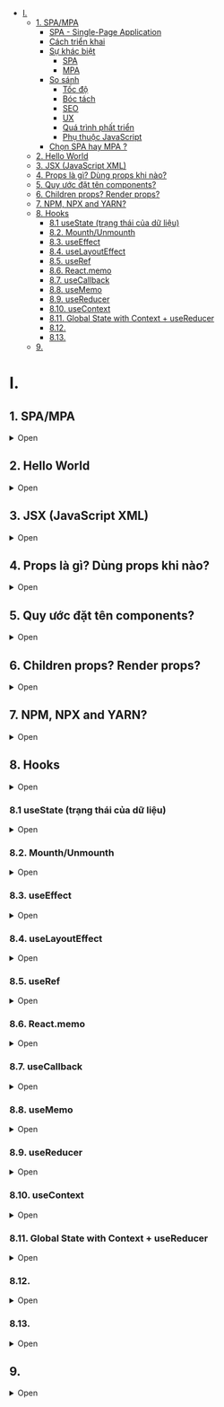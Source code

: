 - [I.](#i)
  - [1. SPA/MPA](#1-spampa)
    - [SPA - Single-Page Application](#spa---single-page-application)
    - [Cách triển khai](#cách-triển-khai)
    - [Sự khác biệt](#sự-khác-biệt)
      - [SPA](#spa)
      - [MPA](#mpa)
    - [So sánh](#so-sánh)
      - [Tốc độ](#tốc-độ)
      - [Bóc tách](#bóc-tách)
      - [SEO](#seo)
      - [UX](#ux)
      - [Quá trình phất triển](#quá-trình-phất-triển)
      - [Phụ thuộc JavaScript](#phụ-thuộc-javascript)
    - [Chọn SPA hay MPA ?](#chọn-spa-hay-mpa-)
  - [2. Hello World](#2-hello-world)
  - [3. JSX (JavaScript XML)](#3-jsx-javascript-xml)
  - [4. Props là gì? Dùng props khi nào?](#4-props-là-gì-dùng-props-khi-nào)
  - [5. Quy ước đặt tên components?](#5-quy-ước-đặt-tên-components)
  - [6. Children props? Render props?](#6-children-props-render-props)
  - [7. NPM, NPX and YARN?](#7-npm-npx-and-yarn)
  - [8. Hooks](#8-hooks)
    - [8.1 useState (trạng thái của dữ liệu)](#81-usestate-trạng-thái-của-dữ-liệu)
    - [8.2. Mounth/Unmounth](#82-mounthunmounth)
    - [8.3. useEffect](#83-useeffect)
    - [8.4. useLayoutEffect](#84-uselayouteffect)
    - [8.5. useRef](#85-useref)
    - [8.6. React.memo](#86-reactmemo)
    - [8.7. useCallback](#87-usecallback)
    - [8.8. useMemo](#88-usememo)
    - [8.9. useReducer](#89-usereducer)
    - [8.10. useContext](#810-usecontext)
    - [8.11. Global State with Context + useReducer](#811-global-state-with-context--usereducer)
    - [8.12.](#812)
    - [8.13.](#813)
  - [9.](#9)

# I.

## 1. SPA/MPA

<details>
<summary> Open </summary>

### SPA - Single-Page Application

- ReactJs là 1 trong những thư viện tao ra SPA
- Các 'ông lớn' sử dụng SPA: Google, Facebook, Twitter
- Các SPA khác: F8, Shoppe, 30shine, chotot, zingmp3

### Cách triển khai

- SPA - Single-Page Application --> CSR -> Client Side rendering
- MPA - Multiple-Page Application --> Server side rendering

### Sự khác biệt

#### SPA

- Được cho là cách trực tiếp cận hiện đại hơn
- Không yêu cầu tải lại trang trong quá trình sử dụng

#### MPA

- Là cách tiếp cận cổ điện hơn
- Tải lại trang trong quá trình sử dụng (Click vào đường link,chuyển sang,...)

### So sánh

#### Tốc độ

- SPA nhanh hơn khi sử dụng

* Phần lớn tài nguyện được tải trong lần đầu
* Trang chỉ tải thêm dữ liệu mới khi cần

- MPA chậm hơn khi sử dụng
  +Luôn tải lại toàn bộ trang khi truy cập và chuyển hướng

#### Bóc tách

- SPA có phần Front-end riêng biệt
- MPA Front-end & Back-end phụ thuộc nhau nhiều hơn được đặt trong cùng 1 dự án

#### SEO

- SPA không thân thiện với SEO như MPA
- Trải nghiệm trên thiết bị di động tốt hơn

#### UX

- SPA cho trải nghiệm tốt hơn ,nhất là các theo tác chuyển trang

- Trải nghiệm trên thiết bị di động tốt hơn

#### Quá trình phất triển

- SPA dễ dàng tái sử dụng code (component)
- SPA bóc tách FE & BE

* Chia team phát triển song song

* Phất triển thêm mobile app dễ dàng

#### Phụ thuộc JavaScript

- SPA phụ thuộc hoàn toàn vào JavaScript
- MPA có thể không cần JavaScript

### Chọn SPA hay MPA ?

- Không có thứ gì luôn hoàn hảo trong mọi trường hợp

</details>

## 2. Hello World

<details>
<summary> Open </summary>

```html
<!DOCTYPE html>
<html lang="en">
  <head>
    <meta charset="UTF-8" />
    <meta http-equiv="X-UA-Compatible" content="IE=edge" />
    <meta name="viewport" content="width=device-width, initial-scale=1.0" />
    <title>ReactJS</title>
    <script
      src="https://unpkg.com/react@17/umd/react.development.js"
      crossorigin
    ></script>
    <script
      crossorigin
      src="https://unpkg.com/react-dom@17.0.0/umd/react-dom.production.min.js"
    ></script>
  </head>

  <body>
    <div id="root"></div>

    <script>
      /* DOM */
      // const postDom = document.createElement('div');
      // postDom.className = 'post-item';

      // const h2Dom = document.createElement('h2');
      // h2Dom.title = 'Học React tại F8'
      // h2Dom.innerText = 'Học ReactJS';

      // const pDom = document.createElement('p');
      // pDom.innerText = 'ReactJS từ cơ bản tới nâng cao';

      // postDom.appendChild(h2Dom);
      // postDom.appendChild(pDom);

      // document.body.appendChild(postDom);

      // ReactJS
      const postReact = React.createElement(
        "div",
        {
          className: "post-item",
        },
        React.createElement(
          "h2",
          {
            title: "Học React tại F8",
          },
          "Học ReactJS"
        ),
        React.createElement("p", null, "ReactJS từ cơ bản tới nâng cao")
      );

      // get root element
      const root = document.getElementById("root");

      // React-DOM -> render UI
      ReactDOM.render(postReact, root);
    </script>
  </body>
</html>
```

</details>

## 3. JSX (JavaScript XML)

<details>
<summary> Open </summary>

```html
<!DOCTYPE html>
<html lang="en">
  <head>
    <meta charset="UTF-8" />
    <meta http-equiv="X-UA-Compatible" content="IE=edge" />
    <meta name="viewport" content="width=device-width, initial-scale=1.0" />
    <title>ReactJS</title>
    <script
      src="https://unpkg.com/react@18/umd/react.development.js"
      crossorigin
    ></script>
    <script
      crossorigin
      src="https://unpkg.com/react-dom@18/umd/react-dom.production.min.js"
    ></script>
    <script src="https://unpkg.com/babel-standalone@6/babel.min.js"></script>
  </head>

  <body>
    <div id="root"></div>
    <script type="text/babel">
      const game = "CSGO";

      const ul = (
        <ul>
          <li>LOL</li>
          <li>Valorant</li>
          <li>{game}</li>
        </ul>
      );

      ReactDOM.render(ul, document.getElementById("root"));
    </script>
  </body>
</html>
```

</details>

## 4. Props là gì? Dùng props khi nào?

<details>
<summary> Open </summary>

- React elements
  - Sử dụng props giống như với attribute của thẻ HTML
  - 2 props `class`, `for` => `className`, `htmlFor`
  - Phải tuân theo quy ước có sẵn
- React components
  - Sử dụng props giống như đối số cho Component
  - Tự do đặt tên props
    - Đặt tên theo camelCase
    - \*Có thể bao gồm dấu gạch ngang
- **Chú ý**:
  - Prop `key` là prop **đặc biệt**
  - Prop cơ bản là đối số của Component
    => Props có thể là bất cứ kiểu dử liệu gì
  - Sử dụng destructuring
- Truyền hàm qua `props` là khái niệm `callback`

<details>
<summary> Code </summary>

```html
<!DOCTYPE html>
<html lang="en">
  <head>
    <meta charset="UTF-8" />
    <meta http-equiv="X-UA-Compatible" content="IE=edge" />
    <meta name="viewport" content="width=device-width, initial-scale=1.0" />
    <title>ReactJS</title>
    <script
      src="https://unpkg.com/react@18/umd/react.development.js"
      crossorigin
    ></script>
    <script
      crossorigin
      src="https://unpkg.com/react-dom@18/umd/react-dom.production.min.js"
    ></script>
    <script src="https://unpkg.com/babel-standalone@6/babel.min.js"></script>
  </head>

  <body>
    <div id="root"></div>
    <script type="text/babel">
      function PostItem({
        imageURL,
        titleContent,
        description,
        publishedAt,
        callback = () => {},
      }) {
        callback();
        return (
          <div className="post-item">
            <img src={imageURL} alt={titleContent} width="300" />
            <h2 className="post-title">{titleContent}</h2>
            <p className="post-desc">{description}</p>
            <p className="post-published">{publishedAt}</p>
          </div>
        );
      }

      const app = (
        <React.Fragment>
          <PostItem
            imageURL="https://hoanghapc.vn/media/news/1044_cau_hinh_choi_cs_go_1.jpg"
            titleContent="Counter-Strike: Global Offensive"
            description="Counter-Strike: Global Offensive là một trò chơi máy tính thuộc
                    thể loại bắn súng góc nhìn thứ nhất, chiến thuật nhiều người chơi
                    được phát triển bởi Valve Corporation và Hidden Path
                    Entertainment, đơn vị cũng đã tiếp tục duy trì Counter-Strike:
                    Source sau khi phát hành."
            publishedAt="1 ngày trước . 7 phút đọc"
            callback={() => {}}
          />
          <PostItem
            imageURL="https://hoanghapc.vn/media/news/1044_cau_hinh_choi_cs_go_1.jpg"
            titleContent="2 Counter-Strike: Global Offensive"
            description="2 Counter-Strike: Global Offensive là một trò chơi máy tính thuộc
                    thể loại bắn súng góc nhìn thứ nhất, chiến thuật nhiều người chơi
                    được phát triển bởi Valve Corporation và Hidden Path
                    Entertainment, đơn vị cũng đã tiếp tục duy trì Counter-Strike:
                    Source sau khi phát hành."
            publishedAt="1 ngày trước . 7 phút đọc"
          />
          <PostItem
            imageURL="https://hoanghapc.vn/media/news/1044_cau_hinh_choi_cs_go_1.jpg"
            titleContent="3 Counter-Strike: Global Offensive"
            description="3 Counter-Strike: Global Offensive là một trò chơi máy tính thuộc
                    thể loại bắn súng góc nhìn thứ nhất, chiến thuật nhiều người chơi
                    được phát triển bởi Valve Corporation và Hidden Path
                    Entertainment, đơn vị cũng đã tiếp tục duy trì Counter-Strike:
                    Source sau khi phát hành."
            publishedAt="1 ngày trước . 7 phút đọc"
          />
        </React.Fragment>
      );

      ReactDOM.render(app, document.getElementById("root"));
    </script>
  </body>
</html>
```

</details>

</details>

## 5. Quy ước đặt tên components?

<details>
<summary> Open </summary>

- viết hoa chữ cái đầu
  vd: `function RenderApp(){}`
- boolean, underfined, null sẽ không được render

<details>
<summary> Code 1 </summary>

```html
<!DOCTYPE html>
<html lang="en">
  <head>
    <meta charset="UTF-8" />
    <meta http-equiv="X-UA-Compatible" content="IE=edge" />
    <meta name="viewport" content="width=device-width, initial-scale=1.0" />
    <title>ReactJS</title>
    <script
      src="https://unpkg.com/react@18/umd/react.development.js"
      crossorigin
    ></script>
    <script
      crossorigin
      src="https://unpkg.com/react-dom@18/umd/react-dom.production.min.js"
    ></script>
    <script src="https://unpkg.com/babel-standalone@6/babel.min.js"></script>
  </head>

  <body>
    <div id="root"></div>
    <script type="text/babel">
      const Form = {
        Input() {
          return <input />;
        },
        CheckBox() {
          return <input type="CheckBox" />;
        },
      };

      function App() {
        return (
          <div id="wrapper">
            <Form.Input />
            <Form.CheckBox />
          </div>
        );
      }

      ReactDOM.render(<App />, document.getElementById("root"));
    </script>
  </body>
</html>
```

</details>

<details>
<summary> Code 2 </summary>

```html
<!DOCTYPE html>
<html lang="en">
  <head>
    <meta charset="UTF-8" />
    <meta http-equiv="X-UA-Compatible" content="IE=edge" />
    <meta name="viewport" content="width=device-width, initial-scale=1.0" />
    <title>ReactJS</title>
    <script
      src="https://unpkg.com/react@18/umd/react.development.js"
      crossorigin
    ></script>
    <script
      crossorigin
      src="https://unpkg.com/react-dom@18/umd/react-dom.production.min.js"
    ></script>
    <script src="https://unpkg.com/babel-standalone@6/babel.min.js"></script>
  </head>

  <body>
    <div id="root"></div>
    <script type="text/babel">
      const Form = {
        Input() {
          return <input />;
        },
        CheckBox() {
          return <input type="CheckBox" />;
        },
      };

      function App() {
        const type = "Input";

        const Component = Form[type];

        return (
          <div id="wrapper">
            <Component />
          </div>
        );
      }

      ReactDOM.render(<App />, document.getElementById("root"));
    </script>
  </body>
</html>
```

</details>

<details>
<summary> Code 3 </summary>

```html
<!DOCTYPE html>
<html lang="en">
  <head>
    <meta charset="UTF-8" />
    <meta http-equiv="X-UA-Compatible" content="IE=edge" />
    <meta name="viewport" content="width=device-width, initial-scale=1.0" />
    <title>ReactJS</title>
    <script
      src="https://unpkg.com/react@18/umd/react.development.js"
      crossorigin
    ></script>
    <script
      crossorigin
      src="https://unpkg.com/react-dom@18/umd/react-dom.production.min.js"
    ></script>
    <script src="https://unpkg.com/babel-standalone@6/babel.min.js"></script>
  </head>

  <body>
    <div id="root"></div>
    <script type="text/babel">
      function Button({ title, href, target, onClick }) {
        let Component = "button";
        const props = {};
        if (href) {
          Component = "a";
          props.href = href;
        }
        if (target) {
          props.target = target;
        }
        if (onClick) {
          props.onClick = onClick;
        }
        return <Component {...props}>{title}</Component>;
      }

      function App() {
        return (
          <div id="wrapper">
            <Button
              title="Click me!"
              href="https://github.com/"
              target="_blank"
              // onClick={() => console.log(Math.random())}
            />
          </div>
        );
      }

      ReactDOM.render(<App />, document.getElementById("root"));
    </script>
  </body>
</html>
```

</details>

</details>

## 6. Children props? Render props?

<details>
<summary> Open </summary>

```html
<!DOCTYPE html>
<html lang="en">
  <head>
    <meta charset="UTF-8" />
    <meta http-equiv="X-UA-Compatible" content="IE=edge" />
    <meta name="viewport" content="width=device-width, initial-scale=1.0" />
    <title>ReactJS</title>
    <script
      src="https://unpkg.com/react@18/umd/react.development.js"
      crossorigin
    ></script>
    <script
      crossorigin
      src="https://unpkg.com/react-dom@18/umd/react-dom.production.min.js"
    ></script>
    <script src="https://unpkg.com/babel-standalone@6/babel.min.js"></script>
  </head>

  <body>
    <div id="root"></div>

    <script type="text/babel">
      function List({ data, children }) {
        return <ul> {data.map((item, index) => children(index, item))}</ul>;
      }

      function App() {
        const games = ["CSGO", "LOL", "Valorant"];

        return (
          <div id="wrapper">
            <List data={games}>
              {(key, item) => <li key={key}> {item} </li>}
            </List>
          </div>
        );
      }

      ReactDOM.render(<App />, document.getElementById("root"));
    </script>
  </body>
</html>
```

</details>

## 7. NPM, NPX and YARN?

<details>
<summary> Open </summary>

- **NPM**

  - Project scope

    - `npm install react react-dom` => dependencies
    - `npm i react react-dom` => dependencies

    - `npm install --save-dev react react-dom` => devDependencies
    - `npm i -D react react-dom` => devDependencies

    - `npm uninstall react react-dom`

  - Global scope

    - `npm i --global create-react-app`
    - `npm i -g create-react-app`

    - `npm uninstall -g create-react-app`

    - **Lưu ý**: đối với `linux` `macos` thêm `sudo` trước câu lệnh để đưa lên thư mục cấp cao hơn (vd: `sudo npm i -g create-react-app`)

- **NPX**: Khi cài NodeJS -> cài kèm NPM, NPX
  - Tại sao dùng NPX?
    - Không cần phải cài thư viện này lên máy
    - Sau khi chạy xong sẽ xoá bỏ source code của thư viện này
    - Cài `global` sẽ bị `fix version`
  - Gặp lỗi khi: `npx create-react-app tiktok` => cài global `npm i -g create-react-app`
- **YARN**
  - YARN insstall
    - `npm i -g yarn`
- **YARN && NPM**
  - [Yarn vs npm: Everything You Need to Know](https://www.sitepoint.com/yarn-vs-npm/)
- **Lưu ý**
  - Luôn bật development server (`npm start` || `yard start`) khi phát triển project với webpack

</details>

## 8. Hooks

<details>
<summary> Open </summary>

- Hooks (gắn, móc vào)
- `hooks` là những method đc cung cấp bỏi thư viện `reactjs`

1. Chỉ dùng cho `function component`
2. Component đơn giản và trở nên dễ hiểu
   - **Không** bị chia logic ra như methods trong `lifecycle` của `Class Component`
   - **Không** cần sử dụng `this`
3. Sử dụng `Hooks` khi nào?
   - Dự án mới => `Hooks`
   - Dự án cũ
     - `Component mới` => `Function component` + `Hooks`
     - `Component cũ` => Giữ nguyên, có thời gian tối ưu sau
   - Logic nghiệp vụ cần sử dụng các tính chất của OOP => `Class component`
4. Người mới nên bắt đầu với Function hay Class component?
   - `function component`
5. Có kết hợp sử dụng `Function component` & `Class component` được không?
   - **Được**

</details>

### 8.1 useState (trạng thái của dữ liệu)

<details>
<summary> Open </summary>

- Dùng khi nào?
  - Khi muốn dữ liệu thay đổi thì giao diện tự động được cập nhật (render lại theo dữ liệu)
- Cách dùng

```jsx
import { useState } from 'react'

function Component{
	const [state, setState] = useState(initState)

	...
}
```

```jsx
import { useState } from "react";

function App() {
  const [counter, setCounter] = useState(1);

  const handleIncrease = () => {
    setCounter(counter + 1);
  };

  return (
    <div className="App" style={{ padding: 20 }}>
      <h1>{counter}</h1>
      <button onClick={handleIncrease}>Increase</button>
    </div>
  );
}

export default App;
```

- **Lưu ý**
  - Component được re-render sau khi `setState`
  - Initial state chỉ dùng cho lần đầu
  - `Set state` với callback
  - `Initial state` với callback
  - `Set state` thay thế là giá trị mới

<details>
<summary> 2 way binding </summary>

- `radio`

```jsx
import { useState } from "react";

const games = [
  {
    id: 1,
    name: "LOL",
  },
  {
    id: 2,
    name: "CSGO",
  },
  {
    id: 3,
    name: "Valorant",
  },
];

function App() {
  const [checked, setChecked] = useState(1);

  const handleSubmit = () => {
    // call API
    // ...
  };

  return (
    <div className="App" style={{ padding: 40 }}>
      {games.map((game) => (
        <div key={game.id}>
          <input
            type="radio"
            checked={checked === game.id}
            onChange={() => setChecked(game.id)}
          />
          {game.name}
        </div>
      ))}
      <button onCLick={handleSubmit}>Register</button>
    </div>
  );
}

export default App;
```

- `check box`

```jsx
import { useState } from "react";

const games = [
  {
    id: 1,
    name: "LOL",
  },
  {
    id: 2,
    name: "CSGO",
  },
  {
    id: 3,
    name: "Valorant",
  },
];

function App() {
  const [checked, setChecked] = useState([]);

  const handleCheck = (id) => {
    setChecked((prev) => {
      const isChecked = checked.includes(id);
      if (isChecked) {
        return checked.filter((item) => item !== id);
      } else {
        return [...prev, id];
      }
    });
  };

  const handleSubmit = () => {
    // call API
    console.log({ ids: checked });
  };

  return (
    <div className="App" style={{ padding: 40 }}>
      {games.map((game) => (
        <div key={game.id}>
          <input
            type="checkBox"
            checked={checked.includes(game.id)}
            onChange={() => handleCheck(game.id)}
          />
          {game.name}
        </div>
      ))}
      <button onClick={handleSubmit}>Register</button>
    </div>
  );
}

export default App;
```

</details>

</details>

### 8.2. Mounth/Unmounth

<details>
<summary> Open </summary>

- Mouthed: thời điểm đưa `component` vào dùng
- Unmouthed: thời điểm gỡ nó ra, không dùng tới nó nữa
- Khi đi làm sẽ dùng thuật ngữ này

<details>
<summary> Code </summary>
</details>

```jsx
import { useState } from "react";

function Content() {
  return <h1>Hello World!</h1>;
}

// Mouth/Unmouth
function App() {
  const [show, setShowed] = useState(false);

  return (
    <div>
      <button onClick={() => setShowed(!show)}>Toggle</button>
      {show && <Content />}
    </div>
  );
}

export default App;
```

</details>

### 8.3. useEffect

<details>
<summary> Open </summary>

1.  useEffect(callback)

- Gọi callback mỗi khi component re-render
- Gọi callback sau khi component thêm element vào DOM

2.  useEffect(callback, [])

- Chỉ gọi callback 1 lần sau khi component mounted
- Chỉ muốn thực hiện 1 lần cái logic gì đó

3.  useEffect(callback, [deps])

- callback sẽ được gọi lại mỗi khi deps thay đổi
- [deps]: chứa biến

- Cả 3 TH trên

  - Callback luôn được gọi sau khi component mounted
  - Cleanup function luôn được gọi trước khi component unmounted
  - Cleanup function luôn được gọi trước khi callback được gọi (trừ lần unmounted)

- call API
  - `https://codesandbox.io/s/useeffect-wn1s4u?file=/src/App.js`
- resize
  - `https://codesandbox.io/s/useeffect-resize-vn2s8j`
- preview avatar
  - `https://codesandbox.io/s/useeffect-preview-avatar-5n4es7?file=/src/App.js`

</details>

### 8.4. useLayoutEffect

<details>
<summary> Open </summary>
</details>

### 8.5. useRef

<details>
<summary> Open </summary>

- Lưu các giá trị qua một tham chiếu bên ngoài function component

```jsx
"use strict";

import React, { useEffect, useRef, useState } from "react";

function App() {
  const [count, setCount] = useState(60);

  const timerID = useRef();
  const prevCount = useRef();
  const h1Ref = useRef();

  useEffect(() => {
    prevCount.current = count;
  }, [count]);

  const handleStart = () => {
    timerID.current = setInterval(() => {
      setCount((prev) => prev - 1);
    }, 1000);
    console.log("start ->", timerID.current);
  };

  const handleStop = () => {
    clearInterval(timerID.current);
    console.log("stop ->", timerID.current);
  };

  console.table(count, prevCount.current);

  return (
    <div style={{ padding: 40 }}>
      <h1 ref={h1Ref}>{count}</h1>
      <button onClick={handleStart}>Start</button>
      <button onClick={handleStop}>Stop</button>
    </div>
  );
}

export default App;
```

</details>

### 8.6. React.memo

<details>
<summary> Open </summary>

- memo() -> Higher Order Component (`HOC`)
- Dùng để ghi nhớ các props của một component, quyết định xem có render lại component đó hay không để tối ưu về hiệu năng.

- check các `props` của `component` được `wrap bởi memo()`, nếu có **ít nhất 1** `props` bị thay đổi thì nó sẽ re-render

> Ngắn gọn React.memo dùng để xử lý component tránh re-render trong tình huống không cần thiết.

- `tránh lạm dụng, cần đánh giá mức độ cần thiết của nó`

<details>
<summary> Content.jsx </summary>

```jsx
import { memo } from "react";

function Content({ count1 }) {
  return (
    <div>
      <h1>Hello World! {count1}</h1>
      {console.log("re-render")}
    </div>
  );
}

export default memo(Content);
```

</details>

<details>
<summary> App.jsx </summary>

```jsx
"use strict";

import { useState } from "react";
import Content from "./Content";

function App() {
  const [count1, setCount1] = useState(0);
  const [count2, setCount2] = useState(0);

  const increase1 = () => {
    setCount1(count1 + 1);
  };
  const increase2 = () => {
    setCount2(count2 + 1);
  };

  return (
    <div style={{ padding: 40 }}>
      <Content count1={count1} />
      <h2>{count2}</h2>
      <button onClick={increase1}>Count 1</button>
      <button onClick={increase2}>Count 2</button>
    </div>
  );
}

export default App;
```

</details>

</details>

### 8.7. useCallback

<details>
<summary> Open </summary>

- Giúp tránh tạo ra những hàm mới một cách ko cần thiết trong `function component`
- Nếu `component` con không dùng `memo` thì cũng không dùng `useCallback`

<details>
<summary> Content.jsx </summary>

```jsx
import { memo } from "react";

function Content({ onIncrease }) {
  console.log("re-render");

  return (
    <>
      <h1>Hello World!</h1>
      <button onClick={onIncrease}>Click me!</button>
    </>
  );
}

export default memo(Content);
```

</details>

<details>
<summary> App.jsx </summary>

```jsx
import { useState, useCallback } from "react";
import Content from "./Content";

function App() {
  const [count, setCount] = useState(0);

  const handleIncrease = useCallback(() => {
    setCount((prevCount) => prevCount + 1);
  }, []);

  return (
    <div style={{ padding: 40 }}>
      <Content onIncrease={handleIncrease} />
      <h1>{count}</h1>
    </div>
  );
}

export default App;
```

</details>

</details>

### 8.8. useMemo

<details>
<summary> Open </summary>

- Viết trong phần thân của `function component`
- Tránh thực hiện lại 1 logic không cần thiết
- `https://codesandbox.io/s/usememo-58qesq`

```jsx
import { useState, useMemo, useRef, useEffect } from "react";

function App() {
  const [name, setName] = useState("");
  const [price, setPrice] = useState("");
  const [products, setProducts] = useState([]);

  // Auto forcus input name
  const inputNameRef = useRef(null);

  useEffect(() => {
    inputNameRef.current.focus();
  }, [products]);

  // Enter to add item
  useEffect(() => {
    document.addEventListener("keydown", (e) => {
      if (e.key === "Enter") document.querySelector("button").click();
    });
    console.log(123);
    return () => {
      document.removeEventListener("keydown", (e) => {
        if (e.key === "Enter") document.querySelector("button").click();
      });
    };
  }, []);

  const handleSubmit = () => {
    setProducts([
      { name: name, price: Number.isNaN(+price) ? 0 : +price },
      ...products,
    ]);
    setName("");
    setPrice("");
  };

  const total = useMemo(() => {
    const result = products.reduce((result, product) => {
      return result + product.price;
    }, 0);
    return result;
  }, [products]);

  return (
    <div style={{ padding: 40 }}>
      <input
        type="text"
        placeholder="Enter name"
        value={name}
        onChange={(e) => setName(e.target.value)}
        ref={inputNameRef}
      />
      <br />
      <input
        type="text"
        placeholder="Enter price"
        value={price}
        onChange={(e) => setPrice(e.target.value)}
      />
      <button onClick={handleSubmit}>Add</button>
      <span style={{ marginLeft: 10 }}>--{">"} can use "Enter"</span>
      <br />
      Total: {total} VND
      <ul>
        {products.map((item, index) => (
          <li key={index}>
            {item.name} - {item.price}
          </li>
        ))}
      </ul>
    </div>
  );
}

export default App;
```

</details>

### 8.9. useReducer

<details>
<summary> Open </summary>

- Cung cáp cho người dùng có thêm một sự lựa chọn để sử dụng `state` cho `function component`

<details>
<summary> TSX (Base) </summary>

```tsx
// TSX
import { useState, useReducer } from "react";

// useState
// 1. Init state: 0
// 2. Actions: Up (state + 1) / Down (state - 1)

// useReducer
// 1. Init state: 0
// 2. Actions: Up (state + 1) / Down (state - 1)
// 3. Reducer
// 4. Dispatch

// Init state
const INIT_STATE: number = 0; //

// Action
const UP_ACTION: string = "up";
const DOWN_ACTION: string = "down";

// Reducer
const reducer = (state: number, action: string) => {
  console.log("reducer running...");
  switch (action) {
    case UP_ACTION:
      return state + 1;
    case DOWN_ACTION:
      return state - 1;
    default:
      throw new Error("Invalid action");
  }
};

const App: React.FC = () => {
  const [count, dispatch] = useReducer(reducer, INIT_STATE);

  const handleDown = () => {
    // setCount("down");
    dispatch(DOWN_ACTION);
  };

  function handleUp(): void {
    // setCount("up");
    dispatch(UP_ACTION);
  }

  return (
    <div style={{ padding: "0 20px" }}>
      <h1>{count}</h1>
      <button onClick={handleDown}>Down</button>
      <button onClick={handleUp}>Up</button>
    </div>
  );
};

export default App;
```

</details>

<details>
<summary> Todo App (TSX) </summary>

```tsx
// TSX
import React, { useReducer, useRef, useEffect } from "react";

// useReduce

// 1. Init state
const initialState: State = {
  todo: "",
  todos: [],
};

interface State {
  todo: string;
  todos: string[];
}

// 2. Actions
const SET_TODO: string = "set_todo";
const ADD_TODO: string = "add_todo";
const DELETE_TODO: string = "delete_todo";

const setTodo = (payload: string) => {
  return {
    type: SET_TODO,
    payload: payload,
  };
};

const addTodo = (payload: string) => {
  return {
    type: ADD_TODO,
    payload: payload,
  };
};

const deleteTodo = (payload: string) => {
  return {
    type: DELETE_TODO,
    payload: payload,
  };
};

// 3. Reducer
const reducer = (state: State, action: any) => {
  let newState: any;

  switch (action.type) {
    case SET_TODO:
      newState = {
        ...state,
        todo: action.payload,
      };
      break;

    case ADD_TODO:
      newState = {
        ...state,
        todos: [action.payload, ...state.todos],
      };
      break;

    case DELETE_TODO:
      const newTodos: string[] = [...state.todos];

      newTodos.splice(action.payload, 1);

      newState = {
        ...state,
        todos: newTodos,
      };
      break;

    default:
      throw new Error("Invalid Action");
  }

  return newState;
};

// 4. Dispatch
const App: React.FC = () => {
  const [state, dispatch] = useReducer(reducer, initialState);
  const { todo, todos } = state;

  //   auto focus
  const inputRef: any = useRef(null);

  useEffect(() => {
    inputRef.current.focus();
  }, [todos]);

  //   enter to submit
  useEffect(() => {
    document.addEventListener("keydown", (e) => {
      if (e.key === "Enter") {
        document.querySelector("button")?.click();
      }
    });

    return () => {
      document.removeEventListener("keydown", (e) => {
        if (e.key === "Enter") {
          document.querySelector("button")?.click();
        }
      });
    };
  }, []);

  const handleSubmit = () => {
    dispatch(addTodo(todo));
    dispatch(setTodo(""));
  };

  return (
    <div style={{ padding: "0 20px" }}>
      <h3>Todo</h3>
      <input
        type="text"
        placeholder="Enter todo..."
        value={todo}
        onChange={(e) => {
          dispatch(setTodo(e.target.value));
        }}
        ref={inputRef}
      />
      <button onClick={handleSubmit}>Add</button>
      --{">"} Press "Enter" to add
      <ul>
        {todos.map((item: any, index: any) => {
          return (
            <li key={index}>
              {item}
              <span
                style={{ fontSize: "20px", padding: "6px", cursor: "pointer" }}
                onClick={() => {
                  dispatch(deleteTodo(index));
                  inputRef.current.focus();
                }}
              >
                &times;
              </span>
            </li>
          );
        })}
      </ul>
    </div>
  );
};

export default App;
```

</details>

- Code: ``

</details>

### 8.10. useContext

<details>
<summary> Open </summary>

- Đơn giản hoá việc truyền dữ liệu từ `component cha` xuống `component con`
- Code: `https://codesandbox.io/s/usecontext-x0xfsf?file=/src/ThemeContext.tsx`

</details>

### 8.11. Global State with Context + useReducer

<details>
<summary> Open </summary>

- Code **Todo App**: `https://codesandbox.io/s/global-state-with-context-usereudcer-v75goo `

</details>

### 8.12.

<details>
<summary> Open </summary>

</details>

### 8.13.

<details>
<summary> Open </summary>

</details>

## 9.

<details>
<summary> Open </summary>
</details>
